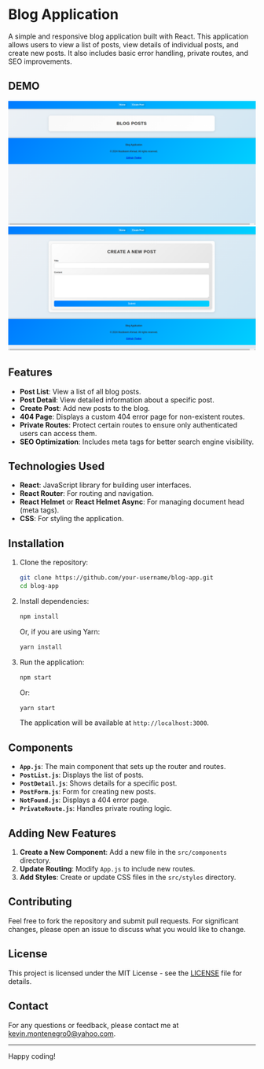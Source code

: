 # Blog Application

A simple and responsive blog application built with React. This application allows users to view a list of posts, view details of individual posts, and create new posts. It also includes basic error handling, private routes, and SEO improvements.

## DEMO 

![IMAGE](image1.png)
![IMAGE](image2.png)

## Features

- **Post List**: View a list of all blog posts.
- **Post Detail**: View detailed information about a specific post.
- **Create Post**: Add new posts to the blog.
- **404 Page**: Displays a custom 404 error page for non-existent routes.
- **Private Routes**: Protect certain routes to ensure only authenticated users can access them.
- **SEO Optimization**: Includes meta tags for better search engine visibility.

## Technologies Used

- **React**: JavaScript library for building user interfaces.
- **React Router**: For routing and navigation.
- **React Helmet** or **React Helmet Async**: For managing document head (meta tags).
- **CSS**: For styling the application.

## Installation

1. Clone the repository:

   ```bash
   git clone https://github.com/your-username/blog-app.git
   cd blog-app
   ```

2. Install dependencies:

   ```bash
   npm install
   ```

   Or, if you are using Yarn:

   ```bash
   yarn install
   ```

3. Run the application:

   ```bash
   npm start
   ```

   Or:

   ```bash
   yarn start
   ```

   The application will be available at `http://localhost:3000`.

## Components

- **`App.js`**: The main component that sets up the router and routes.
- **`PostList.js`**: Displays the list of posts.
- **`PostDetail.js`**: Shows details for a specific post.
- **`PostForm.js`**: Form for creating new posts.
- **`NotFound.js`**: Displays a 404 error page.
- **`PrivateRoute.js`**: Handles private routing logic.

## Adding New Features

1. **Create a New Component**: Add a new file in the `src/components` directory.
2. **Update Routing**: Modify `App.js` to include new routes.
3. **Add Styles**: Create or update CSS files in the `src/styles` directory.

## Contributing

Feel free to fork the repository and submit pull requests. For significant changes, please open an issue to discuss what you would like to change.

## License

This project is licensed under the MIT License - see the [LICENSE](LICENSE) file for details.

## Contact

For any questions or feedback, please contact me at [kevin.montenegro0@yahoo.com](mailto:kevin.montenegro0@yahoo.com).

---

Happy coding!
```
